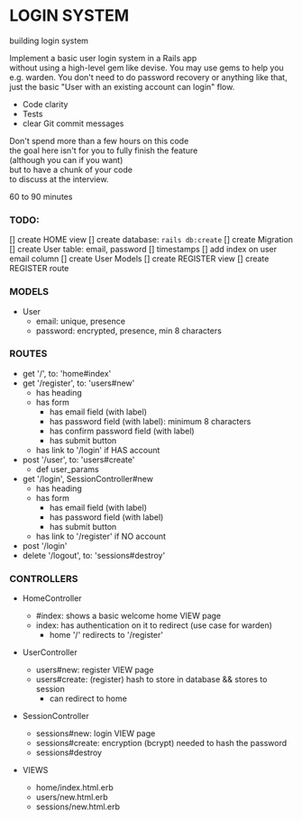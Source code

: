 # LOGIN SYSTEM

building login system


Implement a basic user login system in a Rails app  
without using a high-level gem like devise.
You may use gems to help you e.g. warden.
You don't need to do password recovery or anything like that,
just the basic
"User with an existing account can login"
flow.

* Code clarity
* Tests 
* clear Git commit messages

Don't spend more than a few hours on this code  
the goal here isn't for you to fully finish the feature  
(although you can if you want)  
but to have a chunk of your code  
to discuss at the interview.

60 to 90 minutes

### TODO:

[] create HOME view
[] create database: `rails db:create`
[] create Migration
    [] create User table: email, password
    [] timestamps
    [] add index on user email column
[] create User Models
[] create REGISTER view
[] create REGISTER route

### MODELS

- User
    - email: unique, presence
    - password: encrypted, presence, min 8 characters

### ROUTES

- get '/', to: 'home#index'
- get '/register', to: 'users#new'
    - has heading 
    - has form
      - has email field (with label)
      - has password field (with label): minimum 8 characters
      - has confirm password field (with label)
      - has submit button
    - has link to '/login' if HAS account
- post '/user', to: 'users#create'
    - def user_params
- get '/login', SessionController#new
    - has heading 
    - has form
      - has email field (with label)
      - has password field (with label)
      - has submit button
    - has link to '/register' if NO account
- post '/login'
- delete '/logout', to: 'sessions#destroy'

### CONTROLLERS

- HomeController
    - #index: shows a basic welcome home VIEW page
    - index: has authentication on it to redirect (use case for warden)
        - home '/' redirects to '/register'
- UserController
    - users#new: register VIEW page
    - users#create: (register) hash to store in database && stores to session 
        - can redirect to home
- SessionController
    - sessions#new: login VIEW page
    - sessions#create: encryption (bcrypt) needed to hash the password
    - sessions#destroy

- VIEWS
    - home/index.html.erb
    - users/new.html.erb
    - sessions/new.html.erb


